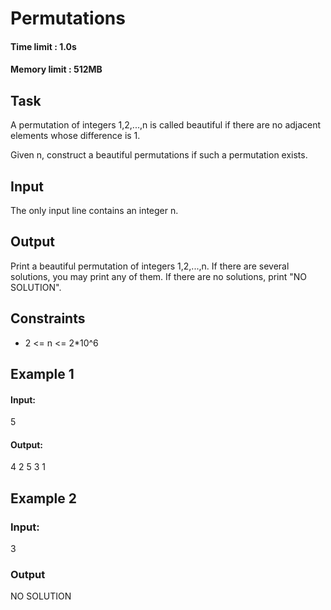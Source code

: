# Permutations
#### Time limit : 1.0s
#### Memory limit : 512MB

## Task
A permutation of integers 1,2,...,n is called beautiful if there are no adjacent elements whose difference is 1.

Given n, construct a beautiful permutations if such a permutation exists.
## Input
The only input line contains an integer n.

## Output
Print a beautiful permutation of integers 1,2,...,n. If there are several solutions, you may print any of them. If there
are no solutions, print "NO SOLUTION".

## Constraints
- 2 <= n <= 2*10^6

## Example 1
#### Input:
5

#### Output:
4 2 5 3 1

## Example 2
### Input:
3
### Output
NO SOLUTION